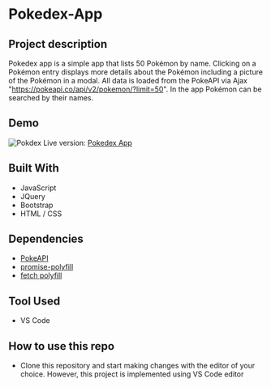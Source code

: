 # Pokedex-App

## Project description
Pokedex app is a simple app that lists 50 Pokémon by name. Clicking on a Pokémon entry displays more details about the Pokémon including a picture of the Pokémon in a modal. All data is loaded from the PokeAPI via Ajax "https://pokeapi.co/api/v2/pokemon/?limit=50". In the app Pokémon can be searched by their names.

## Demo

![Pokdex](https://user-images.githubusercontent.com/91905344/202285756-1ebe14c7-92a6-42fb-931a-d505e21f5c64.gif)
Live version: [Pokedex App](https://radnej.github.io/simple-js-app/)

## Built With
- JavaScript
- JQuery
- Bootstrap
- HTML / CSS

## Dependencies
- [PokeAPI](https://pokeapi.co/)
- [promise-polyfill](https://github.com/taylorhakes/promise-polyfill)
- [fetch polyfill](https://github.com/github/fetch)

## Tool Used
- VS Code

## How to use this repo

- Clone this repository and start making changes with the editor of your choice. However, this project is implemented using VS Code editor
